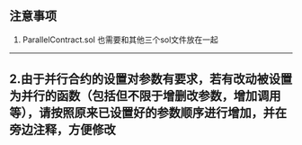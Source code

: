 注意事项
--------

1. ParallelContract.sol 也需要和其他三个sol文件放在一起
------

2.由于并行合约的设置对参数有要求，若有改动被设置为并行的函数（包括但不限于增删改参数，增加调用等），请按照原来已设置好的参数顺序进行增加，并在旁边注释，方便修改
------


